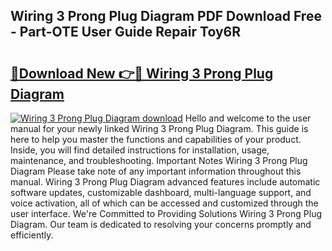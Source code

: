 ## Wiring 3 Prong Plug Diagram PDF Download Free - Part-OTE User Guide Repair Toy6R

# <h2><a href="http://dfpr6iw.blite.top/?on=Wiring+3+Prong+Plug+Diagram">🔗Download New 👉🔴 Wiring 3 Prong Plug Diagram</a></h2>

[![Wiring 3 Prong Plug Diagram download](https://i.imgur.com/lujVjoI.png)](http://dfpr6iw.blite.top/?on=Wiring+3+Prong+Plug+Diagram)
Hello and welcome to the user manual for your newly linked Wiring 3 Prong Plug Diagram. This guide is here to help you master the functions and capabilities of your product. Inside, you will find detailed instructions for installation, usage, maintenance, and troubleshooting. Important Notes Wiring 3 Prong Plug Diagram Please take note of any important information throughout this manual. Wiring 3 Prong Plug Diagram advanced features include automatic software updates, customizable dashboard, multi-language support, and voice activation, all of which can be accessed and customized through the user interface. We're Committed to Providing Solutions Wiring 3 Prong Plug Diagram. Our team is dedicated to resolving your concerns promptly and efficiently.
